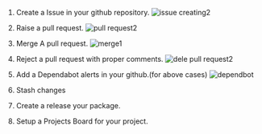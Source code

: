 
1. Create a Issue in your github repository.
![issue creating2](https://user-images.githubusercontent.com/92079088/196250964-6846a18b-3555-463f-8185-89b163554edd.png)

3. Raise a pull request.
![pull request2](https://user-images.githubusercontent.com/92079088/196251009-e8b79442-8d0a-4c36-be5f-3f6c25098e40.png)

5. Merge A pull request.
![merge1](https://user-images.githubusercontent.com/92079088/196251049-f5969698-c21e-4918-9da8-b92e4155272d.png)

7. Reject a pull request with proper comments.
![dele pull request2](https://user-images.githubusercontent.com/92079088/196251112-b931f148-25a6-4332-af02-9579c5f36017.png)

9. Add a Dependabot alerts in your github.(for above cases)
![dependbot](https://user-images.githubusercontent.com/92079088/196251173-c8030065-8410-4189-bb75-633ed2c1a972.png)

11. Stash changes

13. Create a release your package.

15. Setup a Projects Board for your project.

